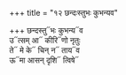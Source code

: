+++
title = "१२ छन्दःस्तुभः कुभन्यव"

+++
छन्दस्तु᳓भः कुभन्य᳓व  
उ᳓त्सम् आ᳓ कीरि᳓णो नृतुः  
ते᳓ मे के᳓ चिन् न᳓ ताय᳓व  
ऊ᳓मा आसन् दृशि᳓ त्विषे᳓